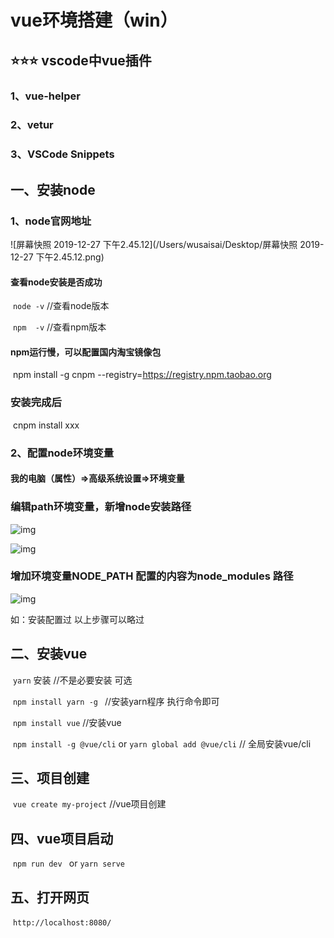 # vue环境搭建（win）

## ⭐️⭐️⭐️ vscode中vue插件

### 1、vue-helper

### 2、vetur

### 3、VSCode Snippets



## 一、安装node

### 1、node官网地址

![屏幕快照 2019-12-27 下午2.45.12](/Users/wusaisai/Desktop/屏幕快照 2019-12-27 下午2.45.12.png)

#### 查看node安装是否成功

​		`node -v`   //查看node版本

​		`npm  -v`   //查看npm版本

#### npm运行慢，可以配置国内淘宝镜像包

​		npm install -g cnpm --registry=https://registry.npm.taobao.org

### 安装完成后

​		cnpm install  xxx

### 2、配置node环境变量

#### 我的电脑（属性）=>高级系统设置=>环境变量 

### 编辑path环境变量，新增node安装路径

![img](https://img2018.cnblogs.com/blog/1255969/201904/1255969-20190425174120421-931628862.png)

![img](https://img2018.cnblogs.com/blog/1255969/201904/1255969-20190425174127175-766714564.png)

### 增加环境变量NODE_PATH 配置的内容为node_modules 路径

![img](https://img2018.cnblogs.com/blog/1255969/201904/1255969-20190425174145298-260038724.png)

如：安装配置过 以上步骤可以略过

## 二、安装vue

​		`yarn` 安装    //不是必要安装 可选 

​		`npm install yarn -g `     //安装yarn程序 执行命令即可



​		`npm install vue`            //安装vue  

​		`npm install -g @vue/cli` or `yarn global add @vue/cli` // 全局安装vue/cli

## 三、项目创建

​		`vue create my-project`  //vue项目创建

## 四、vue项目启动

​		`npm run dev ` or `yarn serve`

## 五、打开网页

​		`http://localhost:8080/ `